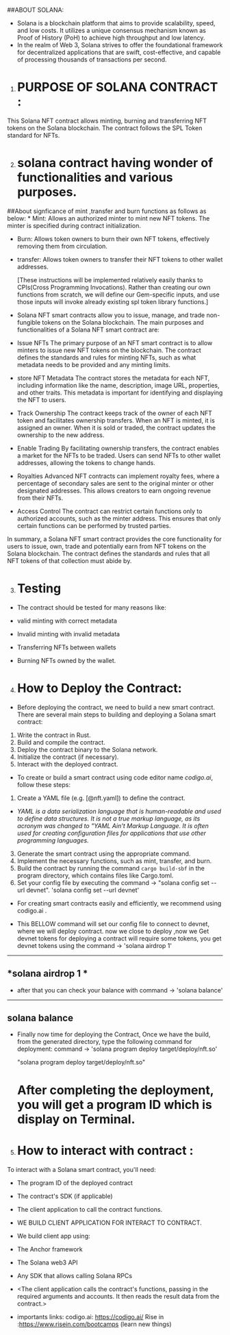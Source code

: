 ##ABOUT SOLANA:
* Solana is a blockchain platform that aims to provide scalability, speed, and low costs. It utilizes a unique consensus mechanism known as Proof of History (PoH) to achieve high throughput and low latency.
* In the realm of Web 3, Solana strives to offer the foundational framework for decentralized applications that are swift, cost-effective, and capable of processing thousands of transactions per second.


1. # PURPOSE OF SOLANA CONTRACT :
  This Solana NFT contract allows minting, burning and transferring NFT tokens on the Solana blockchain. The contract follows the SPL Token standard for NFTs.

2. # solana contract having  wonder of  functionalities and various purposes.

 ##About signficance of  mint ,transfer and burn functions as follows as below:
    * Mint: Allows an authorized minter to mint new NFT tokens. The minter is specified during contract initialization.

   * Burn: Allows token owners to burn their own NFT tokens, effectively removing them from circulation.

   * transfer: Allows token owners to transfer their NFT tokens to other wallet addresses.
    
     [These instructions will be implemented relatively easily thanks to CPIs(Cross Programming Invocations). Rather than creating our own functions from scratch, we will define 
      our Gem-specific inputs,  and use those inputs will invoke already existing spl token library functions.]

 * Solana NFT smart contracts allow you to issue, manage, and trade non-fungible tokens on the Solana blockchain. The main purposes and functionalities of a Solana NFT smart 
   contract are:

* Issue NFTs
The primary purpose of an NFT smart contract is to allow minters to issue new NFT tokens on the blockchain. The contract defines the standards and rules for minting NFTs, such as what metadata needs to be provided and any minting limits.

* store NFT Metadata
The contract stores the metadata for each NFT, including information like the name, description, image URL, properties, and other traits. This metadata is important for identifying and displaying the NFT to users.

* Track Ownership
The contract keeps track of the owner of each NFT token and facilitates ownership transfers. When an NFT is minted, it is assigned an owner. When it is sold or traded, the contract updates the ownership to the new address.

* Enable Trading
By facilitating ownership transfers, the contract enables a market for the NFTs to be traded. Users can send NFTs to other wallet addresses, allowing the tokens to change hands.

* Royalties
Advanced NFT contracts can implement royalty fees, where a percentage of secondary sales are sent to the original minter or other designated addresses. This allows creators to earn ongoing revenue from their NFTs.

* Access Control
The contract can restrict certain functions only to authorized accounts, such as the minter address. This ensures that only certain functions can be performed by trusted parties.

 In summary, a Solana NFT smart contract provides the core functionality for users to issue, own, trade and potentially earn from NFT tokens on the Solana blockchain. The 
   contract defines the standards and rules that all NFT tokens of that collection must abide by.

3. # Testing
 
* The contract should be tested for many reasons like:

 * valid minting with correct metadata
 * Invalid minting with invalid metadata
 * Transferring NFTs between wallets
 * Burning NFTs owned by the wallet.

4. # How to Deploy the Contract:

* Before deploying the contract, we need to build a new smart contract. There are several main steps to building and deploying a Solana smart contract:

1. Write the contract in Rust.
2. Build and compile the contract.
3. Deploy the contract binary to the Solana network.
4. Initialize the contract (if necessary).
5. Interact with the deployed contract.

* To create or build a smart contract using code editor name *codigo.ai*, follow these steps:

1. Create a YAML file (e.g. [@nft.yaml]) to define the contract.

  * *YAML is a data serialization language that is human-readable and used to define data structures. It is not a true markup language, as its acronym was changed to "YAML 
        Ain't Markup Language. It is often used for creating configuration files for applications that use other programming languages.*
   
3. Generate the smart contract using the appropriate command.
4. Implement the necessary functions, such as mint, transfer, and burn.
5. Build the contract by running the command `cargo build-sbf` in the program directory, which contains files like Cargo.toml.
6. Set your config file by executing the command -> "solana config set --url devnet".
       'solana config set --url devnet'

  * For creating smart contracts easily and efficiently, we recommend using codigo.ai . 
 
* This BELLOW command will set our config file to connect to devnet, where we will deploy contract. now we close to deploy ,now we Get devnet tokens for deploying a contract will   require some tokens, you get devnet tokens using the command ->  'solana airdrop 1'
    
---------------------------------
*solana airdrop 1 *
---------------------------------

 * after that you can check your balance with command -> 'solana balance' 
 
 ---------------------------------
 solana balance 
 ---------------------------------

* Finally now time for deploying the Contract,
  Once we have the build, from the generated directory, type the following command for deployment: 
  command -> 'solana program deploy target/deploy/nft.so'

  "solana program deploy target/deploy/nft.so"

  # After completing the deployment, you will get a program ID which is display on Terminal.

5. # How to interact with contract :
To interact with a Solana smart contract, you'll need:

* The program ID of the deployed contract
* The contract's SDK (if applicable)
* The client application to call the contract functions. 
* WE BUILD CLIENT APPLICATION FOR INTERACT TO CONTRACT.
* We build client app using:
* The Anchor framework
* The Solana web3 API
* Any SDK that allows calling Solana RPCs

* <The client application calls the contract's functions, passing in the required arguments and accounts. It then reads the result data from the contract.>



* importants links:
codigo.ai: https://codigo.ai/
Rise in :https://www.risein.com/bootcamps (learn new things)
